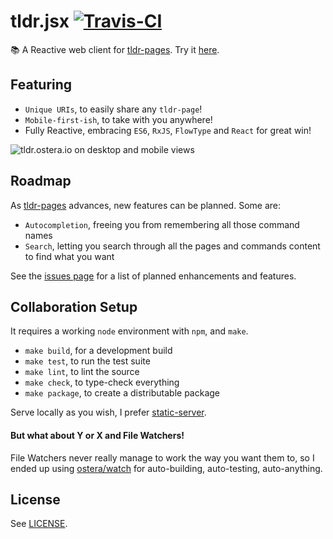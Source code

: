 # tldr.jsx [![Travis-CI](https://api.travis-ci.org/ostera/tldr.jsx.svg)](https://travis-ci.org/ostera/tldr.jsx)
📚 A Reactive web client for [tldr-pages](https://github.com/tldr-pages/tldr). Try it [here](https://tldr.ostera.io).

## Featuring

* `Unique URIs`, to easily share any `tldr-page`!
* `Mobile-first-ish`, to take with you anywhere!
* Fully Reactive, embracing `ES6`, `RxJS`, `FlowType` and `React` for great win!

![tldr.ostera.io on desktop and mobile views](https://s3.amazonaws.com/tldr.ostera.io/screenshot.jpg)

## Roadmap

As [tldr-pages](https://github.com/tldr-pages/tldr) advances, new features can be planned. Some are:

* `Autocompletion`, freeing you from remembering all those command names
* `Search`, letting you search through all the pages and commands content to find what you want

See the [issues page](https://github.com/ostera/pry/issues?q=is%3Aopen+is%3Aissue+label%3Aenhancement) for a list of planned enhancements and features.

## Collaboration Setup

It requires a working `node` environment with `npm`, and `make`.

* `make build`, for a development build
* `make test`, to run the test suite
* `make lint`, to lint the source
* `make check`, to type-check everything
* `make package`, to create a distributable package

Serve locally as you wish, I prefer [static-server](https://www.npmjs.com/package/static-server).

#### But what about Y or X and File Watchers!

File Watchers never really manage to work the way you want them to, so I ended up using [ostera/watch](https://github.com/ostera/watch) for auto-building, auto-testing, auto-anything.

## License

See [LICENSE](https://github.com/ostera/pry/blob/master/LICENSE).
